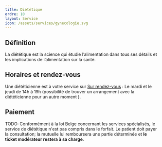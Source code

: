 ```yaml
---
title: Diététique
ordre: 10
layout: Service
icon: /assets/services/gynecologie.svg
---
```


## Définition

La diététique est la science qui étudie l’alimentation dans tous ses détails et les implications de l’alimentation sur la santé.

## Horaires et rendez-vous

Une diététicienne est à votre service sur [Sur rendez-vous](/rendez-vous) :
Le mardi et le jeudi de 14h à 19h (possibilité de trouver un arrangement avec la diététicienne pour un autre moment ).

## Paiement

TODO: Conformément à la loi Belge concernant les services spécialisés, le service de diététique n'est pas compris dans le forfait. Le patient doit payer la consultation; la mutuelle lui remboursera une partie déterminée et **le ticket modérateur restera à sa charge**.
